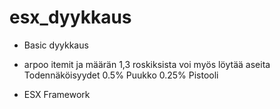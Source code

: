# esx_dyykkaus

- Basic dyykkaus 
- arpoo itemit ja määrän 1,3 roskiksista voi myös löytää aseita Todennäköisyydet 0.5% Puukko 0.25% Pistooli

- ESX Framework

